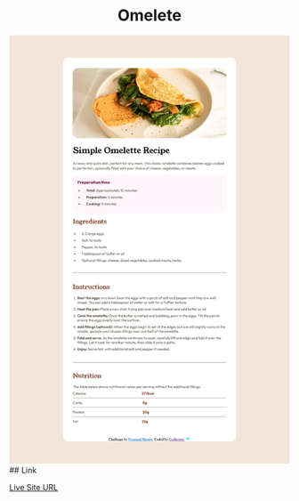 <h1 align="center"> Omelete </h1>
<img src="design/pagina.png">
## Link
<p><a href="https://munizgdm.github.io/omelete/" target=""_blank>Live Site URL</a></p>
